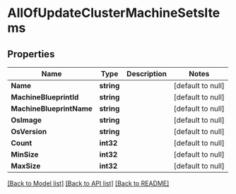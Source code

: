 # AllOfUpdateClusterMachineSetsItems

## Properties
Name | Type | Description | Notes
------------ | ------------- | ------------- | -------------
**Name** | **string** |  | [default to null]
**MachineBlueprintId** | **string** |  | [default to null]
**MachineBlueprintName** | **string** |  | [default to null]
**OsImage** | **string** |  | [default to null]
**OsVersion** | **string** |  | [default to null]
**Count** | **int32** |  | [default to null]
**MinSize** | **int32** |  | [default to null]
**MaxSize** | **int32** |  | [default to null]

[[Back to Model list]](../README.md#documentation-for-models) [[Back to API list]](../README.md#documentation-for-api-endpoints) [[Back to README]](../README.md)

